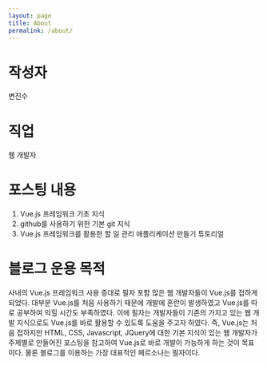 ```yaml
---
layout: page
title: About
permalink: /about/
---
```


# 작성자

변진수

# 직업

웹 개발자

# 포스팅 내용

1. Vue.js 프레임워크 기초 지식
2. github를 사용하기 위한 기본 git 지식
3. Vue.js 프레임워크를 활용한 할 일 관리 애플리케이션 만들기 튜토리얼

# 블로그 운용 목적

사내의 Vue.js 프레임워크 사용 증대로 필자 포함 많은 웹 개발자들이 Vue.js를 접하게 되었다. 대부분 Vue.js를 처음 사용하기 때문에 개발에 혼란이 발생하였고 Vue.js를 따로 공부하여 익힐 시간도 부족하였다. 이에 필자는 개발자들이 기존의 가지고 있는 웹 개발 지식으로도 Vue.js를 바로 활용할 수 있도록 도움을 주고자 하였다. 즉, Vue.js는 처음 접하지만 HTML, CSS, Javascript, JQuery에 대한 기본 지식이 있는 웹 개발자가 주제별로 만들어진 포스팅을 참고하여 Vue.js로 바로 개발이 가능하게 하는 것이 목표이다. 물론 블로그를 이용하는 가장 대표적인 페르소나는 필자이다.